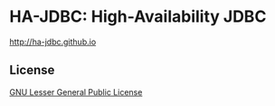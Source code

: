 # HA-JDBC: High-Availability JDBC

<http://ha-jdbc.github.io>

## License

[GNU Lesser General Public License](https://www.gnu.org/licenses/lgpl.html)